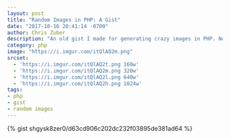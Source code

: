 ```yaml
---
layout: post
title: "Random Images in PHP: A Gist"
date: "2017-10-16 20:41:14 -0700"
author: Chris Zuber
description: "An old gist I made for generating crazy images in PHP. Now I get to use it in my Jekyll site"
category: php
image: "https://i.imgur.com/itQlAQ2m.png"
srcset:
  - 'https://i.imgur.com/itQlAQ2t.png 160w'
  - 'https://i.imgur.com/itQlAQ2m.png 320w'
  - 'https://i.imgur.com/itQlAQ2l.png 640w'
  - 'https://i.imgur.com/itQlAQ2h.png 1024w'
tags:
- php
- gist
- random images
---
```

{% gist shgysk8zer0/d63cd906c202dc232f03895de381ad64 %}
